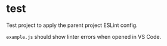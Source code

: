 # test

Test project to apply the parent project ESLint config.

`example.js` should show linter errors when opened in VS Code.
